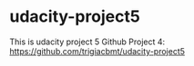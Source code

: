 # udacity-project5
This is udacity project 5
Github Project 4: https://github.com/trigiacbmt/udacity-project5

